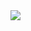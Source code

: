 <img src="https://udemy-certificate.s3.amazonaws.com/image/UC-fb1ac11c-aac7-469e-8281-d35ed18b754b.jpg" />

